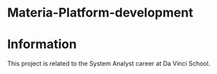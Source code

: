 # Materia-Platform-development
<h1 style: font-color:red>Information</h1>
<div><p>This project is related to the System Analyst career at Da Vinci School. </p></div>
